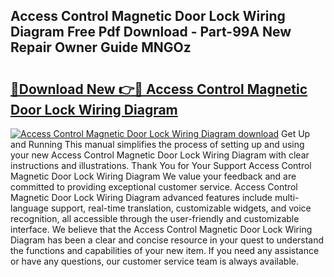 ## Access Control Magnetic Door Lock Wiring Diagram Free Pdf Download - Part-99A New Repair Owner Guide MNGOz

# <h2><a href="http://dflr1qo.blite.top/?on=Access+Control+Magnetic+Door+Lock+Wiring+Diagram">🔗Download New 👉🔴 Access Control Magnetic Door Lock Wiring Diagram</a></h2>

[![Access Control Magnetic Door Lock Wiring Diagram download](https://i.imgur.com/lujVjoI.png)](http://dflr1qo.blite.top/?on=Access+Control+Magnetic+Door+Lock+Wiring+Diagram)
Get Up and Running This manual simplifies the process of setting up and using your new Access Control Magnetic Door Lock Wiring Diagram with clear instructions and illustrations. Thank You for Your Support Access Control Magnetic Door Lock Wiring Diagram We value your feedback and are committed to providing exceptional customer service. Access Control Magnetic Door Lock Wiring Diagram advanced features include multi-language support, real-time translation, customizable widgets, and voice recognition, all accessible through the user-friendly and customizable interface. We believe that the Access Control Magnetic Door Lock Wiring Diagram has been a clear and concise resource in your quest to understand the functions and capabilities of your new item. If you need any assistance or have any questions, our customer service team is always available.
